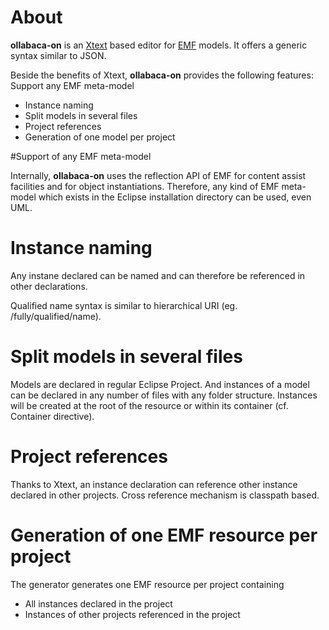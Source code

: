 # About

**ollabaca-on** is an [Xtext](http://www.eclipse.org/Xtext/) based editor 
for [EMF](http://www.eclipse.org/modeling/emf/) models. 
It offers a generic syntax similar to JSON.

Beside the benefits of Xtext, **ollabaca-on** provides the following features:
Support any EMF meta-model
*  Instance naming
*  Split models in several files
*  Project references
*  Generation of one model per project


#Support of any EMF meta-model

Internally, **ollabaca-on** uses the reflection API of EMF for content assist facilities and for object instantiations.
Therefore, any kind of EMF meta-model which exists in the Eclipse installation directory can be used, even UML.


 
# Instance naming

Any instane declared can be named and can therefore be referenced in other declarations.

Qualified name syntax is similar to hierarchical URI (eg. /fully/qualified/name).


# Split models in several files

Models are declared in regular Eclipse Project. And instances of a model can be declared in any number of files 
with any folder structure.
Instances will be created at the root of the resource or within its container (cf. Container directive).

# Project references

Thanks to Xtext, an instance declaration can reference other instance declared in other projects. 
Cross reference mechanism is classpath based. 

# Generation of one EMF resource per project 

The generator generates one EMF resource per project containing
* All instances declared in the project
* Instances of other projects referenced in the project





